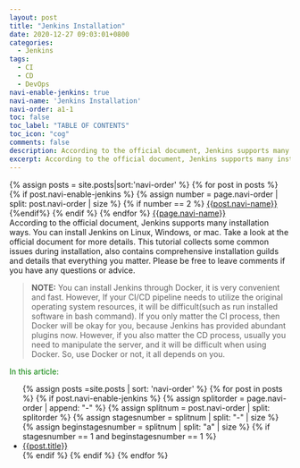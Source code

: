 ```yaml
---
layout: post
title: "Jenkins Installation"
date: 2020-12-27 09:03:01+0800
categories:
  - Jenkins
tags:
  - CI
  - CD
  - DevOps
navi-enable-jenkins: true
navi-name: 'Jenkins Installation'
navi-order: a1-1
toc: false
toc_label: "TABLE OF CONTENTS"
toc_icon: "cog"
comments: false
description: According to the official document, Jenkins supports many installation ways.  You can install Jenkins on Linux, Windows, or mac. Take a look at the official document for more details. This tutorial collects some common issues during installation, also contains comprehensive installation guilds and details that everything you matter. Please be free to leave comments if you have any questions or advice.
excerpt: According to the official document, Jenkins supports many installation ways.  You can install Jenkins on Linux, Windows, or mac. Take a look at the official document for more details. This tutorial collects some common issues during installation, also contains comprehensive installation guilds and details that everything you matter. Please be free to leave comments if you have any questions or advice.
---
```

<!--navigation bar-->
<div class='navi-link-container'>
  {% assign posts = site.posts|sort:'navi-order' %}
  {% for post in posts %}
    {% if post.navi-enable-jenkins %}
        {% assign number = page.navi-order | split: post.navi-order | size %}
        {% if number == 2 %}
            <a href="{{ site.baseurl }}{{ post.url }}" class='navi-link'>{{post.navi-name}}</a>
        {%endif%}
    {% endif %}
  {% endfor %}
<a class='navi-link' href="">{{page.navi-name}}</a>
</div>
<!--navigation bar-->
According to the official document, Jenkins supports many installation ways.  You can install Jenkins on Linux, Windows, or mac. Take a look at the official document for more details. This tutorial collects some common issues during installation, also contains comprehensive installation guilds and details that everything you matter. Please be free to leave comments if you have any questions or advice.

<blockquote>
<b>NOTE:</b>
You can install Jenkins through Docker, it is very convenient and fast. However, If your CI/CD pipeline needs to utilize the original operating system resources, it will be difficult(such as run installed software in bash command). If you only matter the CI process, then Docker will be okay for you, because Jenkins has provided abundant plugins now. However, if you also matter the CD process, usually you need to manipulate the server, and it will be difficult when using Docker. So, use Docker or not, it all depends on you.
</blockquote>

<!--items-->
<div>
<span style="color: green;">In this article:</span>
<ul>
  {% assign posts =site.posts | sort: 'navi-order' %}
  {% for post in posts %}
    {% if post.navi-enable-jenkins %}
      {% assign splitorder = page.navi-order | append: "-" %}
      {% assign splitnum = post.navi-order | split: splitorder %}
      {% assign stagesnumber = splitnum | split: "-" | size %}
      {% assign beginstagesnumber = splitnum | split: "a" | size %}
      {% if stagesnumber == 1 and beginstagesnumber == 1 %}
                <li><a href="{{ site.baseurl }}{{ post.url }}" class="item-link">{{post.title}}</a></li>
      {% endif %}
    {% endif %}
  {% endfor %}
</ul>
</div>
<!--items-->
